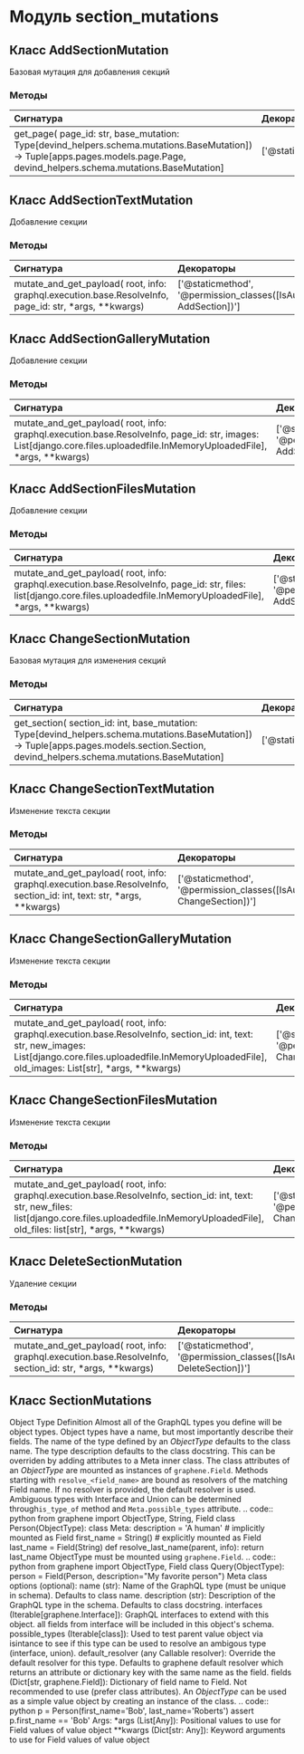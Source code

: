 # Модуль section_mutations



## Класс AddSectionMutation

Базовая мутация для добавления секций

### Методы

| Сигнатура                                                                                                                                                                      | Декораторы        | Описание |
| :----------------------------------------------------------------------------------------------------------------------------------------------------------------------------- | :---------------- | :------- |
| get_page( page_id: str, base_mutation: Type[devind_helpers.schema.mutations.BaseMutation]) -> Tuple[apps.pages.models.page.Page, devind_helpers.schema.mutations.BaseMutation] | ['@staticmethod'] | -        |

## Класс AddSectionTextMutation

Добавление секции

### Методы

| Сигнатура                                                                                              | Декораторы                                                              | Описание |
| :----------------------------------------------------------------------------------------------------- | :---------------------------------------------------------------------- | :------- |
| mutate_and_get_payload( root, info: graphql.execution.base.ResolveInfo, page_id: str, *args, **kwargs) | ['@staticmethod', '@permission_classes([IsAuthenticated, AddSection])'] | -        |

## Класс AddSectionGalleryMutation

Добавление секции

### Методы

| Сигнатура                                                                                                                                                                 | Декораторы                                                              | Описание |
| :------------------------------------------------------------------------------------------------------------------------------------------------------------------------ | :---------------------------------------------------------------------- | :------- |
| mutate_and_get_payload( root, info: graphql.execution.base.ResolveInfo, page_id: str, images: List[django.core.files.uploadedfile.InMemoryUploadedFile], *args, **kwargs) | ['@staticmethod', '@permission_classes([IsAuthenticated, AddSection])'] | -        |

## Класс AddSectionFilesMutation

Добавление секции

### Методы

| Сигнатура                                                                                                                                                                | Декораторы                                                              | Описание |
| :----------------------------------------------------------------------------------------------------------------------------------------------------------------------- | :---------------------------------------------------------------------- | :------- |
| mutate_and_get_payload( root, info: graphql.execution.base.ResolveInfo, page_id: str, files: list[django.core.files.uploadedfile.InMemoryUploadedFile], *args, **kwargs) | ['@staticmethod', '@permission_classes([IsAuthenticated, AddSection])'] | -        |

## Класс ChangeSectionMutation

Базовая мутация для изменения секций

### Методы

| Сигнатура                                                                                                                                                                                  | Декораторы        | Описание |
| :----------------------------------------------------------------------------------------------------------------------------------------------------------------------------------------- | :---------------- | :------- |
| get_section( section_id: int, base_mutation: Type[devind_helpers.schema.mutations.BaseMutation]) -> Tuple[apps.pages.models.section.Section, devind_helpers.schema.mutations.BaseMutation] | ['@staticmethod'] | -        |

## Класс ChangeSectionTextMutation

Изменение текста секции

### Методы

| Сигнатура                                                                                                            | Декораторы                                                                 | Описание |
| :------------------------------------------------------------------------------------------------------------------- | :------------------------------------------------------------------------- | :------- |
| mutate_and_get_payload( root, info: graphql.execution.base.ResolveInfo, section_id: int, text: str, *args, **kwargs) | ['@staticmethod', '@permission_classes([IsAuthenticated, ChangeSection])'] | -        |

## Класс ChangeSectionGalleryMutation

Изменение текста секции

### Методы

| Сигнатура                                                                                                                                                                                                          | Декораторы                                                                 | Описание |
| :----------------------------------------------------------------------------------------------------------------------------------------------------------------------------------------------------------------- | :------------------------------------------------------------------------- | :------- |
| mutate_and_get_payload( root, info: graphql.execution.base.ResolveInfo, section_id: int, text: str, new_images: List[django.core.files.uploadedfile.InMemoryUploadedFile], old_images: List[str], *args, **kwargs) | ['@staticmethod', '@permission_classes([IsAuthenticated, ChangeSection])'] | -        |

## Класс ChangeSectionFilesMutation

Изменение текста секции

### Методы

| Сигнатура                                                                                                                                                                                                        | Декораторы                                                                 | Описание |
| :--------------------------------------------------------------------------------------------------------------------------------------------------------------------------------------------------------------- | :------------------------------------------------------------------------- | :------- |
| mutate_and_get_payload( root, info: graphql.execution.base.ResolveInfo, section_id: int, text: str, new_files: list[django.core.files.uploadedfile.InMemoryUploadedFile], old_files: list[str], *args, **kwargs) | ['@staticmethod', '@permission_classes([IsAuthenticated, ChangeSection])'] | -        |

## Класс DeleteSectionMutation

Удаление секции

### Методы

| Сигнатура                                                                                                 | Декораторы                                                                 | Описание |
| :-------------------------------------------------------------------------------------------------------- | :------------------------------------------------------------------------- | :------- |
| mutate_and_get_payload( root, info: graphql.execution.base.ResolveInfo, section_id: str, *args, **kwargs) | ['@staticmethod', '@permission_classes([IsAuthenticated, DeleteSection])'] | -        |

## Класс SectionMutations

Object Type Definition Almost all of the GraphQL types you define will be object types. Object types have a name, but most importantly describe their fields. The name of the type defined by an _ObjectType_ defaults to the class name. The type description defaults to the class docstring. This can be overriden by adding attributes to a Meta inner class. The class attributes of an _ObjectType_ are mounted as instances of ``graphene.Field``. Methods starting with ``resolve_<field_name>`` are bound as resolvers of the matching Field name. If no resolver is provided, the default resolver is used. Ambiguous types with Interface and Union can be determined through``is_type_of`` method and ``Meta.possible_types`` attribute. .. code:: python from graphene import ObjectType, String, Field class Person(ObjectType): class Meta: description = 'A human' # implicitly mounted as Field first_name = String() # explicitly mounted as Field last_name = Field(String) def resolve_last_name(parent, info): return last_name ObjectType must be mounted using ``graphene.Field``. .. code:: python from graphene import ObjectType, Field class Query(ObjectType): person = Field(Person, description="My favorite person") Meta class options (optional): name (str): Name of the GraphQL type (must be unique in schema). Defaults to class name. description (str): Description of the GraphQL type in the schema. Defaults to class docstring. interfaces (Iterable[graphene.Interface]): GraphQL interfaces to extend with this object. all fields from interface will be included in this object's schema. possible_types (Iterable[class]): Used to test parent value object via isintance to see if this type can be used to resolve an ambigous type (interface, union). default_resolver (any Callable resolver): Override the default resolver for this type. Defaults to graphene default resolver which returns an attribute or dictionary key with the same name as the field. fields (Dict[str, graphene.Field]): Dictionary of field name to Field. Not recommended to use (prefer class attributes). An _ObjectType_ can be used as a simple value object by creating an instance of the class. .. code:: python p = Person(first_name='Bob', last_name='Roberts') assert p.first_name == 'Bob' Args: *args (List[Any]): Positional values to use for Field values of value object **kwargs (Dict[str: Any]): Keyword arguments to use for Field values of value object